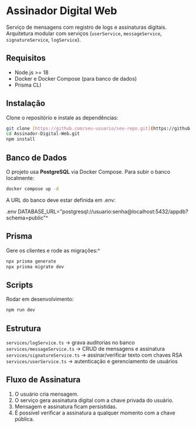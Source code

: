 # Assinador Digital Web

Serviço de mensagens com registro de logs e assinaturas digitais.
Arquitetura modular com serviços (`userService`, `messageService`, `signatureService`, `logService`).


## Requisitos

- Node.js >= 18
- Docker e Docker Compose (para banco de dados)
- Prisma CLI


## Instalação

Clone o repositório e instale as dependências:

```bash
git clone [https://github.com/seu-usuario/seu-repo.git](https://github.com/StefanoDeSa/Assinador-Digital-Web.git)
cd Assinador-Digital-Web.git
npm install
```


## Banco de Dados

O projeto usa **PostgreSQL** via Docker Compose.
Para subir o banco localmente:

```bash
docker compose up -d
```

A URL do banco deve estar definida em .env:

.env
DATABASE_URL="postgresql://usuario:senha@localhost:5432/appdb?schema=public"^

## Prisma

Gere os clientes e rode as migrações:^

```bash
npx prisma generate
npx prisma migrate dev
```
## Scripts

Rodar em desenvolvimento:

```bash
npm run dev
```

## Estrutura

`services/logService.ts` → grava auditorias no banco
`services/messageService.ts` → CRUD de mensagens e assinatura
`services/signatureService.ts` → assinar/verificar texto com chaves RSA
`services/userService.ts` → autenticação e gerenciamento de usuários


## Fluxo de Assinatura

1. O usuário cria mensagem.
2. O serviço gera assinatura digital com a chave privada do usuário.
3. Mensagem e assinatura ficam persistidas.
4. É possível verificar a assinatura a qualquer momento com a chave pública.
